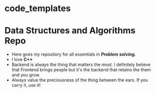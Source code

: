 # code_templates
# Data Structures and Algorithms Repo
* Here goes my repository for all essentials in ***Problem solving.***
* I love **C++**
* Backend is always the thing that matters the most. I definitely believe that Frontend brings people but it's the backend that retains the them and you grow.
* Always value the preciousness of the thing between the ears. If you carry it, use it!
